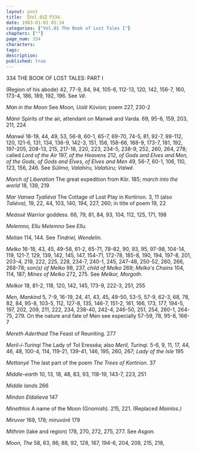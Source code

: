 ```yaml
---
layout: post
title: 【Vol.01】P334.
date: 1983-01-01 05:34
categories: ["Vol.01 The Book of Lost Tales I"]
chapters: [""]
page_num: 334
characters: 
tags: 
description: 
published: true
---
```


<p style="text-indent: 0;">
334      THE BOOK OF LOST TALES: PART I
</p>

(Region of his abode) 42, 77-9, 84, 94, 105-6, 112-13, 120, 142, 156-7, 160, 173-4, 186, 189, 192, 196. See <I>Vê.</I>

<I>Man in the Moon    </I>See <I>Moon, Uolë Kúvion; </I>poem 227, 230-2

<I>Mánir   </I>Spirits of the air, attendant on Manwë and Varda. 69, 95-6, 159, 203, 211, 224

<I>Manwë </I>18-19, 44, 49, 53, 56-8, 60-1, 65-7, 69-70, 74-5, 81, 92-7, 99-112, 120, 121-6, 131, 134, 136-9, 142-3, 151, 156, 158-66, 168-9, 173-7, 181, 192, 197-205, 208-13, 215, 217-18, 220, 223, 234-5, 238-9, 252, 260, 264, 278; called <I>Lord of the Air </I>197, <I>of the Heavens </I>212, <I>of Gods and Elves and Men, of the Gods, of Gods and Elves, of Elves and Men </I>49, 56-7, 60-1, 106, 110, 123, 156, 246. See <I>Súlimo, Valahíru, Valatúru; Valwë.</I>

<I>March of Liberation </I>The great expedition from Kôr. 185; <I>march into the world </I>18, 139, 219

<I>Mar Vanwa Tyaliéva </I>The Cottage of Lost Play in Kortirion. 3, 11 (also <I>Taliéva), </I>19, 22, 44, 103, 140, 194, 227, 260; in title of poem 19, 22

<I>Meássë </I>Warrior goddess. 66, 79, 81, 84, 93, 104, 112, 125, 171, 198

<I>Melemno, Ellu Melemno    </I>See <I>Ellu.</I>

<I>Melian   </I>114, 144. See <I>Tindriel, Wendelin.</I>

<I>Melko    </I>16-18, 43, 45, 49-58, 61-2, 65-71, 78-82, 90, 93, 95, 97-98, 104-14, 119, 121-7, 129, 139, 142, 145, 147, 154-71, 172-78, 185-8, 190, 194, 197-8, 201, 203-4, 219, 222, 225, 228, 234-7, 240-1, 245, 247-48, 250-52, 260, 266, 268-78; <I>son(s) of Melko </I>98, 237, <I>child of Melko </I>269; <I>Melko's Chains </I>104, 114, 187; <I>Mines of Melko </I>272, 275. See <I>Melkor, Morgoth.</I>

<I>Melkor  </I>18, 81-2, 118, 120, 142, 145, 173-9, 222-3, 251, 255

<I>Men, Mankind </I>5, 7-9, 16-19, 24, 41, 43, 45, 49-50, 53-5, 57-9, 62-3, 68, 78, 82, 84, 95-8, 103-5, 112, 127-8, 135, 146-7, 151-2, 161, 166, 173, 177, 194-5, 197, 202, 209, 211, 222, 234, 238-40, 242-4, 246-50, 251, 254, 260-1, 264-75, 279. On the nature and fate of Men see especially 57-59, 78, 95-8, 166-7

<I>Mereth Aderthad   </I>The Feast of Reuniting. 277

<I>Meril-i-Turinqi    </I>The Lady of Tol Eressëa; also <I>Meril, Turinqi. </I>5-6, 9, 11, 17, 44, 46, 48, 100-4, 114, 119-21, 139-41, 146, 195, 260, 267; <I>Lady of the Isle </I>195

<I>Mettanyë </I>The last part of the poem <I>The Trees of Kortirion. </I>37

<I>Middle-earth    </I>10, 13, 18, 48, 83, 93, 118-19, 143-7, 223, 251

<I>Middle lands   </I>266

<I>Mindon Eldalieva    </I>147

<I>Minethlos   </I>A name of the Moon (Gnomish). 215, 221. (Replaced <I>Mainlos.)</I>

<I>Miruvor   </I>169, 178; <I>miruvórë </I>179

<I>Mithrim   </I>(lake and region) 178, 270, 272, 275, 277. See <I>Asgon.</I>

<I>Moon, The   </I>58, 63, 86, 88, 92, 128, 167, 194-6, 204, 209, 215, 218,

